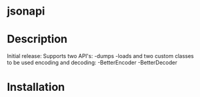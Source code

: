 # jsonapi

# Description
Initial release: Supports two API's:
-dumps
-loads
and two custom classes to be used encoding and decoding:
-BetterEncoder
-BetterDecoder

# Installation